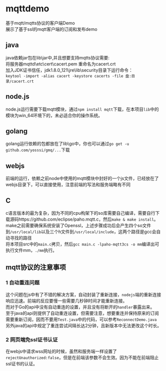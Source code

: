 # mqttdemo
基于mqtt/mqtts协议的客户端Demo<br>
展示了基于ssl的mqtt客户端的订阅和发布demo
## java
java依赖jar包在lib\jar中,并且想要支持mqtts协议需要:<br>
  将服务器mqttd\etc\cert\cacert.pem 重命名为cacert.crt<br>
  加入JDK证书信任，jdk1.8.0_121\jre\lib\security目录下运行命令：<br>
  `keytool -import -alias cacert -keystore cacerts -file 盘:目录/cacert.crt`<br>
## node.js
node.js运行需要下载mqtt模块，通过`npm install mqtt`下载，在本项目`lib`中的模块为win_64环境下的，未必适合你的操作系统。
## golang
golang运行依赖的包都放在了lib\go中，你也可以通过`go get -u github.com/yosssi/gmq/...`下载<br>
## webjs
前端的运行，依赖之前node中使用的mqtt模块中封好的一个js文件，已经放在了webjs目录下，可以直接使用，注意前端的写法和服务端略有不同
## C
c语言版本的最为复杂，因为不同的cpu构架下的so库需要自己编译，需要自行下载源码https://github.com/eclipse/paho.mqtt.c，然后`make & make install`。  
make之前需要确保系统安装了Openssl，上述步骤成功后会产生四个so文件到`/usr/local/lib`以及三个h文件到`/usr/local/include`，这两个路径是gcc会自动寻找的路径  
将本项目src中的`main.c`拷贝，然后`gcc main.c -lpaho-mqtt3cs -o mm`编译出可执行文件mm，`./mm`执行。  
  
## mqtt协议的注意事项
### 1 自动重连问题
这个问题在js中有了不错的解决方案，自动封装了重新连接，`nodejs`端的重新连接响应迅速。前端的反应要慢一些需要几秒钟时间才能重新连接。<br>
而对于Go的api中没有自动重连的设置，并且没有将断开的`handler`暴露出来。<br>
至于java的api则提供了自动重连设置，但需要注意，想要重连并保持原来的订阅需要重新订阅，因而不要用`Test.java`中的代码，可以参考`ReconnectDemo.java`<br>
另外java的api中规定了重连尝试间隔长达2分钟，且新版本中无法更改这个时长。
### 2 网页端免ssl证书认证
在webjs中请求wss网址的时候，虽然和服务端一样设置了`rejectUnauthorized:false`，但是在前端该参数不会生效。因为不能在前端阻止ssl证书的认证。
  
